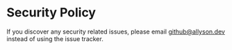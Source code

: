 # Security Policy

If you discover any security related issues, please email github@allyson.dev instead of using the issue tracker.
